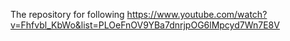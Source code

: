 The repository for following https://www.youtube.com/watch?v=Fhfvbl_KbWo&list=PLOeFnOV9YBa7dnrjpOG6lMpcyd7Wn7E8V